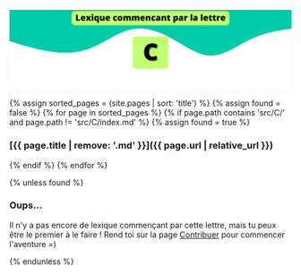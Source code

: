 ![C](../../assets/letters/C.png)

{% assign sorted_pages = (site.pages | sort: 'title') %}
{% assign found = false %}
{% for page in sorted_pages %}
{% if page.path contains 'src/C/' and page.path != 'src/C/index.md' %}
{% assign found = true %}
### [{{ page.title | remove: '.md' }}]({{ page.url | relative_url }})
{% endif %}
{% endfor %}

{% unless found %}
### Oups...

Il n'y a pas encore de lexique commençant par cette lettre, mais tu peux être le premier à le faire !
Rend toi sur la page [Contribuer](https://github.com/CryptoLexique/CryptoLexique/blob/main/.github/CONTRIBUTING.md) pour commencer l'aventure =)

{% endunless %}